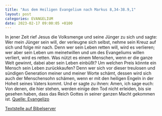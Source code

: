 ```yaml
---
title: "Aus dem Heiligen Evangelium nach Markus 8,34-38.9,1"
layout: post
categories: EVANGELIUM
date: 2023-02-17 09:00:05 +0100
---
```

In jener Zeit rief Jesus die Volksmenge und seine Jünger zu sich und sagte: Wer mein Jünger sein will, der verleugne sich selbst, nehme sein Kreuz auf sich und folge mir nach.
Denn wer sein Leben retten will, wird es verlieren; wer aber sein Leben um meinetwillen und um des Evangeliums willen verliert, wird es retten.
Was nützt es einem Menschen, wenn er die ganze Welt gewinnt, dabei aber sein Leben einbüßt?
Um welchen Preis könnte ein Mensch sein Leben zurückkaufen?
Denn wer sich vor dieser treulosen und sündigen Generation meiner und meiner Worte schämt, dessen wird sich auch der Menschensohn schämen, wenn er mit den heiligen Engeln in der Hoheit seines Vaters kommt.
Und er sagte zu ihnen: Amen, ich sage euch: Von denen, die hier stehen, werden einige den Tod nicht erleiden, bis sie gesehen haben, dass das Reich Gottes in seiner ganzen Macht gekommen ist.
[Quelle: Evangelizo](https://evangeliumtagfuertag.org/DE/gospel)

[Textstelle auf Bibelserver](https://www.bibleserver.com/EU/Markus8,34-38.9,1)
